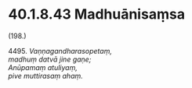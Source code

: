 

# 40.1.8.43 Madhuānisaṃsa





(198.)

4495\. _Vaṇṇagandharasopetaṃ,_  
_madhuṃ datvā jine gaṇe;_  
_Anūpamaṃ atuliyaṃ,_  
_pive muttirasaṃ ahaṃ._  




